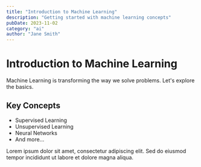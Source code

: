```yaml
---
title: "Introduction to Machine Learning"
description: "Getting started with machine learning concepts"
pubDate: 2023-11-02
category: "ai"
author: "Jane Smith"
---
```


# Introduction to Machine Learning

Machine Learning is transforming the way we solve problems. Let's explore the basics.

## Key Concepts

- Supervised Learning
- Unsupervised Learning
- Neural Networks
- And more...

Lorem ipsum dolor sit amet, consectetur adipiscing elit. Sed do eiusmod tempor incididunt ut labore et dolore magna aliqua.
